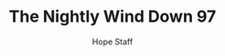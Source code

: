 ---
image: /assets/img/nwd/97_nwd_psalm_147_3_niv.png
title: The Nightly Wind Down 97
categories:
  - The Nightly Wind Down
author: Hope Staff
notes: The Nightly Wind Down 97
embed: >-
  EMBED_GOES_HERE
transcript: >-
  SOME LINES OF TEXT START HERE
---